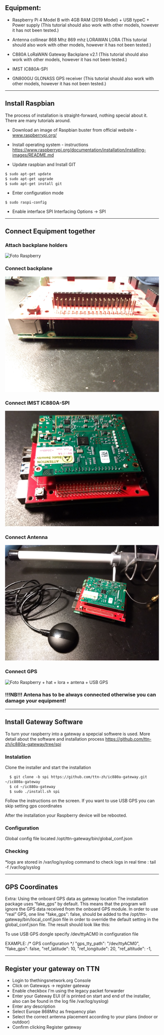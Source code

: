 ## Equipment: 

* Raspberry Pi 4 Model B with 4GB RAM (2019 Model) + USB typeC + Power supply
(This tutorial should also work with other models, however it has not been tested.)

* Antenna collinear 868 Mhz 869 mhz LORAWAN LORA
(This tutorial should also work with other models, however it has not been tested.)

* C880A LoRaWAN Gateway Backplane v2.1
(This tutorial should also work with other models, however it has not been tested.)

* IMST IC880A-SPI 

* GN800GU GLONASS GPS receiver 
(This tutorial should also work with other models, however it has not been tested.)

***

## Install Raspbian
The process of installation is straight-forward, nothing special about it. There are many tutorials around.
 
* Download an image of Raspbian buster from official website - www.raspberrypi.org/

* Install operating system - instructions https://www.raspberrypi.org/documentation/installation/installing-images/README.md

* Update raspbian and Install GIT 

```console
$ sudo apt-get update
$ sudo apt-get upgrade
$ sudo apt-get install git
```
* Enter configuration mode
```console
$ sudo raspi-config
```
* Enable interface SPI
Interfacing Options -> SPI

***

## Connect Equipment together
### Attach backplane holders
![Foto Raspberry](img/raspi.jpg)

### Connect backplane
![Foto Rapberry + hat](img/raspiAndHat.jpg)

### Connect  IMST IC880A-SPI 
![Foto Raspberry + hat + lora](img/raspiAndHatAndLoRa.jpg)

### Connect Antenna
![Foto Raspberry + hat + lora + antenna](img/gatewayAndGPS.jpg)

### Connect GPS
![Foto Raspberry + hat + lora + antena + USB GPS](img/gatewayAndAntena.jpg)

### !!!NB!!! Antena has to be always connected otherwise you can damage your equipment!

***

## Install Gateway Software

To turn your raspberry into a gateway a spepcial softwere is used. More detail about the software and installation process https://github.com/ttn-zh/ic880a-gateway/tree/spi

### Instalation
Clone the installer and start the installation

```console
  $ git clone -b spi https://github.com/ttn-zh/ic880a-gateway.git ~/ic880a-gateway
  $ cd ~/ic880a-gateway
  $ sudo ./install.sh spi
```

Follow the instructions on the screen. If you want to use USB GPS you can skip setting gps coordinates

After the installation your Raspberry device will be rebooted.

### Configuration

Global config file located /opt/ttn-gateway/bin/global_conf.json



### Checking

*logs are stored in /var/log/syslog
command to check logs in real time : tail -f /var/log/syslog

***

## GPS Coordinates
Extra: Using the onboard GPS data as gateway location
The installation package uses “fake_gps” by default. This means that the program will ignore the GPS data received from the onboard GPS module. In order to use “real” GPS, one line  "fake_gps": false,  should be added to the /opt/ttn-gateway/bin/local_conf.json file in order to override the default setting in the global_conf.json file. The result should look like this:

To use USB GPS dongle specify /dev/ttyACM0 in configuration file

EXAMPLE: 
/* GPS configuration */
        "gps_tty_path": "/dev/ttyACM0",
        "fake_gps": false,
        "ref_latitude": 10,
        "ref_longitude": 20,
        "ref_altitude": -1,

***

## Register your gateway on TTN

* Login to thethingsnetwork.org Console
* Click on Gateways -> register gateway
* Enable checkbox I'm using the legacy packet forwarder
* Enter your Gateway EUI (if is printed on start and end of the installer, also can be found in the log file /var/log/syslog)
* Enter any description
* Select Europe 868Mhz as frequency plan
* Select the correct antenna placement according to your plans (indoor or outdoor)
* Confirm clicking Register gateway



